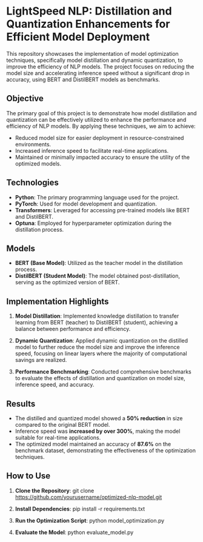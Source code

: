 # LightSpeed NLP: Distillation and Quantization Enhancements for Efficient Model Deployment

This repository showcases the implementation of model optimization techniques, specifically model distillation and dynamic quantization, to improve the efficiency of NLP models. The project focuses on reducing the model size and accelerating inference speed without a significant drop in accuracy, using BERT and DistilBERT models as benchmarks.

## Objective

The primary goal of this project is to demonstrate how model distillation and quantization can be effectively utilized to enhance the performance and efficiency of NLP models. By applying these techniques, we aim to achieve:

- Reduced model size for easier deployment in resource-constrained environments.
- Increased inference speed to facilitate real-time applications.
- Maintained or minimally impacted accuracy to ensure the utility of the optimized models.

## Technologies

- **Python**: The primary programming language used for the project.
- **PyTorch**: Used for model development and quantization.
- **Transformers**: Leveraged for accessing pre-trained models like BERT and DistilBERT.
- **Optuna**: Employed for hyperparameter optimization during the distillation process.

## Models

- **BERT (Base Model)**: Utilized as the teacher model in the distillation process.
- **DistilBERT (Student Model)**: The model obtained post-distillation, serving as the optimized version of BERT.

## Implementation Highlights

1. **Model Distillation**: Implemented knowledge distillation to transfer learning from BERT (teacher) to DistilBERT (student), achieving a balance between performance and efficiency.

2. **Dynamic Quantization**: Applied dynamic quantization on the distilled model to further reduce the model size and improve the inference speed, focusing on linear layers where the majority of computational savings are realized.

3. **Performance Benchmarking**: Conducted comprehensive benchmarks to evaluate the effects of distillation and quantization on model size, inference speed, and accuracy.

## Results

- The distilled and quantized model showed a **50% reduction** in size compared to the original BERT model.
- Inference speed was **increased by over 300%**, making the model suitable for real-time applications.
- The optimized model maintained an accuracy of **87.6%** on the benchmark dataset, demonstrating the effectiveness of the optimization techniques.

## How to Use

1. **Clone the Repository**:
git clone https://github.com/yourusername/optimized-nlp-model.git

2. **Install Dependencies**:
pip install -r requirements.txt


3. **Run the Optimization Script**:
python model_optimization.py


4. **Evaluate the Model**:
python evaluate_model.py
